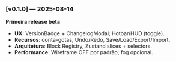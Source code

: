 ### [v0.1.0] — 2025-08-14
**Primeira release beta**
- **UX**: VersionBadge + ChangelogModal; Hotbar/HUD (toggle).
- **Recursos**: conta-gotas, Undo/Redo, Save/Load/Export/Import.
- **Arquitetura**: Block Registry, Zustand slices + selectors.
- **Performance**: Wireframe OFF por padrão; fog opcional.
